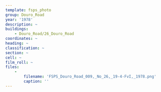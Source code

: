 ```yaml
---
template: fsps_photo
group: Douro_Road
year: '1978'
description: ~
buildings:
    - Douro_Road/26_Douro_Road
coordinates: ~
heading: ~
classification: ~
section: ~
cell: ~
film_roll: ~
files:
    -
        filename: 'FSPS_Douro_Road_009,_No_26,_19-4-FvI,_1978.png'
        caption: ''
---
```

